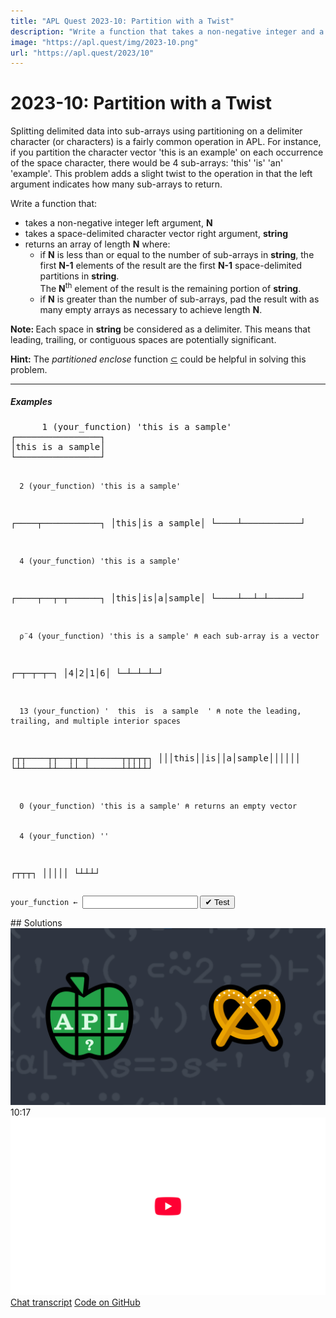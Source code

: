 ```yaml
---
title: "APL Quest 2023-10: Partition with a Twist"
description: "Write a function that takes a non-negative integer and a space-delimited character vector and splits the character vector into the given number of sub-strings."
image: "https://apl.quest/img/2023-10.png"
url: "https://apl.quest/2023/10"
---
```


# <span class=s>2023-</span>10: Partition with a Twist
<!-- Write a function that takes a non-negative integer and a space-delimited character vector and splits the character vector into the given number of sub-strings. -->
<p>Splitting delimited data into sub-arrays using partitioning on a delimiter character (or characters) is a fairly common operation in APL. For instance, if you partition the character vector <span class="APL">'this is an example'</span> on each occurrence of the space character, there would be 4 sub-arrays: <span class="APL">'this' 'is' 'an' 'example'</span>. This problem adds a slight twist to the operation in that the left argument indicates how many sub-arrays to return.</p>
<p>Write a function that:</p>

- takes a non-negative integer left argument, <strong>N</strong>
- takes a space-delimited character vector right argument, <strong>string</strong>
- returns an array of length <strong>N</strong> where:
    - if <strong>N</strong> is less than or equal to the number of sub-arrays in <strong>string</strong>, the first <strong>N-1</strong> elements of the result are the first <strong>N-1</strong> space-delimited partitions in <strong>string</strong>.<br/> The <strong>N</strong><sup>th</sup> element of the result is the remaining portion of <strong>string</strong>.
    - if <strong>N</strong> is greater than the number of sub-arrays, pad the result with as many empty arrays as necessary to achieve length <strong>N</strong>.

<p><strong>Note: </strong>Each space in <strong>string</strong> be considered as a delimiter. This means that leading, trailing, or contiguous spaces are potentially significant.</p>
<p><i class="fas fa-lightbulb-on"></i> <strong>Hint:</strong> The <em>partitioned enclose</em> function <a href="https://help.dyalog.com/latest/Content/Language/Primitive%20Functions/Partitioned%20Enclose.htm" class="APL" target="_blank">⊂</a> could be helpful in solving this problem.</p>
<hr />
<h5>Examples</h5>
<pre class="APL">
      1 (your_function) 'this is a sample'
┌────────────────┐
│this is a sample│
└────────────────┘

      2 (your_function) 'this is a sample'
┌────┬───────────┐
│this│is a sample│
└────┴───────────┘

      4 (your_function) 'this is a sample'
┌────┬──┬─┬──────┐
│this│is│a│sample│
└────┴──┴─┴──────┘

      ⍴¨4 (your_function) 'this is a sample' ⍝ each sub-array is a vector
┌─┬─┬─┬─┐
│4│2│1│6│
└─┴─┴─┴─┘

      13 (your_function) '  this  is  a sample  ' ⍝ note the leading, trailing, and multiple interior spaces 
┌┬┬────┬┬──┬┬─┬──────┬┬┬┬┬┐
│││this││is││a│sample││││││
└┴┴────┴┴──┴┴─┴──────┴┴┴┴┴┘

      0 (your_function) 'this is a sample' ⍝ returns an empty vector


      4 (your_function) ''
┌┬┬┬┐
│││││
└┴┴┴┘
</pre>
<div class="pdiv">
  <code onclick="p_Input.focus()">your_function ← </code><input id="p_Input" autocomplete="off" spellcheck="false" oninput="this.parentElement.querySelector`button`.disabled=false;localStorage.setItem(window.location.pathname,this.value)" onkeypress="subm(event)">
  <button onclick="alert$.next`Testing…`;submitSolution`p`" class="md-button md-button--primary">&#x2714; Test</button>
</div>
<blockquote id="p_Output"></blockquote>
## Solutions
<div onclick="play(this)" title="Video on YouTube" class="yt">
<img alt="Video Thumbnail" src="../../img/2023-10.png">
<time>10:17</time>
<img alt="YouTube" src="../../img/yt-big.png">
</div>
<a href="https://chat.stackexchange.com/transcript/52405?m=65309996#65309996" target="_blank" class="md-button md-button--primary">Chat transcript</a>
<a href="https://github.com/abrudz/apl_quest/tree/main/2023/10.apl" target="_blank" class="md-button md-button--primary right">Code on GitHub</a>

<script>
    testCases={"a":[["1","'this is a sample'"],["2","'this is a sample'"],["3","'this is a sample'"],["4","'this is a sample'"],["5","'this is a sample'"],["6+?5","'this is a sample'"]],"b":[["13","'  this  is  a sample  '"],["0","'this is a sample'"],["0","''"],["1","''"],["4","''"]],"f":"{⍺⍴(⍺-1){(' '~¨⍨1↓¨⍺↑⍵),(⊂1↓∊⍺↓⍵)}t⊂⍨' '=t←' ',⍵}","p":"⍬∘,"}
    p_Input.value=localStorage.getItem(window.location.pathname)
    play=e=>e.outerHTML=`<iframe src="https://www.youtube.com/embed/cGkrLJ2tzcQ?list=PLYKQVqyrAEj9wDIUyLDGtDAFTKY38BUMN&autoplay=1" title="<span class=s>2023-</span>10: Partition with a Twist (APL Quest 2023-10)" frameborder="0" allow="accelerometer; autoplay; clipboard-write; encrypted-media; gyroscope; picture-in-picture; web-share" referrerpolicy="strict-origin-when-cross-origin" allowfullscreen></iframe>`
</script>
